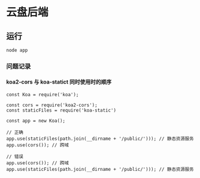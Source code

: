 # 云盘后端

## 运行

```
node app
```

### 问题记录

#### koa2-cors 与 koa-statict 同时使用时的顺序

```
const Koa = require('koa');

const cors = require('koa2-cors');
const staticFiles = require('koa-static')

const app = new Koa();

// 正确
app.use(staticFiles(path.join(__dirname + '/public/'))); // 静态资源服务
app.use(cors()); // 跨域

// 错误
app.use(cors()); // 跨域
app.use(staticFiles(path.join(__dirname + '/public/'))); // 静态资源服务
```
